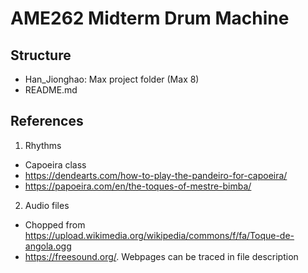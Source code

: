 # AME262 Midterm Drum Machine
## Structure
- Han_Jionghao: Max project folder (Max 8)
- README.md


## References
1. Rhythms
- Capoeira class
- https://dendearts.com/how-to-play-the-pandeiro-for-capoeira/
- https://papoeira.com/en/the-toques-of-mestre-bimba/
2. Audio files
- Chopped from https://upload.wikimedia.org/wikipedia/commons/f/fa/Toque-de-angola.ogg
- https://freesound.org/. Webpages can be traced in file description
